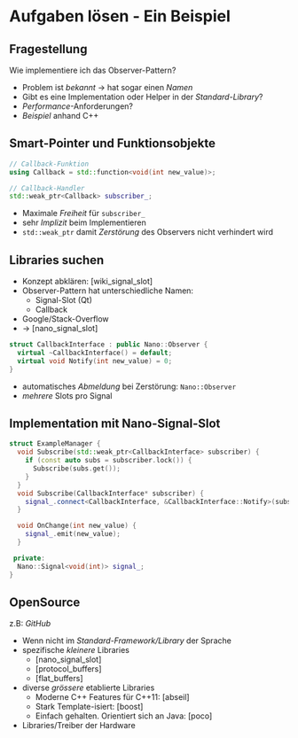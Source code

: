 Aufgaben lösen - Ein Beispiel
=============================


Fragestellung
-------------

Wie implementiere ich das Observer-Pattern?

* Problem ist *bekannt* $\to$ hat sogar einen *Namen*
* Gibt es eine Implementation oder Helper in der *Standard-Library*?
* *Performance*-Anforderungen?
* *Beispiel* anhand C++


Smart-Pointer und Funktionsobjekte
----------------------------------

~~~ {.cpp .numberLines}
// Callback-Funktion
using Callback = std::function<void(int new_value)>;

// Callback-Handler
std::weak_ptr<Callback> subscriber_;
~~~

* Maximale *Freiheit* für `subscriber_`
* sehr *Implizit* beim Implementieren
* `std::weak_ptr` damit *Zerstörung* des Observers nicht verhindert wird


Libraries suchen
----------------

* Konzept abklären: [wiki_signal_slot]
* Observer-Pattern hat unterschiedliche Namen:
  * Signal-Slot (Qt)
  * Callback
* Google/Stack-Overflow
* $\to$ [nano_signal_slot]

~~~ {.cpp .numberLines}
struct CallbackInterface : public Nano::Observer {
  virtual ~CallbackInterface() = default;
  virtual void Notify(int new_value) = 0;
}
~~~

* automatisches *Abmeldung* bei Zerstörung: `Nano::Observer`
* *mehrere* Slots pro Signal


Implementation mit Nano-Signal-Slot
-----------------------------------

~~~ {.cpp .numberLines}
struct ExampleManager {
  void Subscribe(std::weak_ptr<CallbackInterface> subscriber) {
    if (const auto subs = subscriber.lock()) {
      Subscribe(subs.get());
    }
  }
  void Subscribe(CallbackInterface* subscriber) {
    signal_.connect<CallbackInterface, &CallbackInterface::Notify>(subscriber);
  }

  void OnChange(int new_value) {
    signal_.emit(new_value);
  }

 private:
  Nano::Signal<void(int)> signal_;
}
~~~


OpenSource
----------

z.B: *GitHub*

* Wenn nicht im *Standard-Framework/Library* der Sprache
* spezifische *kleinere* Libraries
  * [nano_signal_slot]
  * [protocol_buffers]
  * [flat_buffers]
* diverse *grössere* etablierte Libraries
  * Moderne C++ Features für C++11: [abseil]
  * Stark Template-isiert: [boost]
  * Einfach gehalten. Orientiert sich an Java: [poco]
* Libraries/Treiber der Hardware
